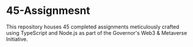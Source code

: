 # 45-Assignmesnt
This repository houses 45 completed assignments meticulously crafted using TypeScript and Node.js as part of the Governor's Web3 &amp; Metaverse Initiative.
